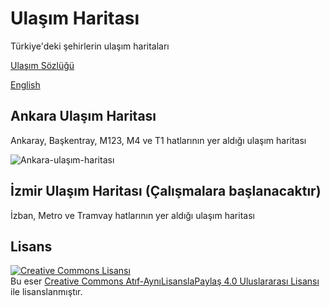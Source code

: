 # Ulaşım Haritası

Türkiye'deki şehirlerin ulaşım haritaları

[Ulaşım Sözlüğü](https://github.com/farukbrgl/transit-map/blob/master/transit_dictionary.md)

[English](https://github.com/farukbrgl/transit-map/blob/master/README_en.md)

## Ankara Ulaşım Haritası

Ankaray, Başkentray, M123, M4 ve T1 hatlarının yer aldığı ulaşım haritası

![Ankara-ulaşım-haritası](https://github.com/farukbrgl/transit-map/raw/master/ankara/%C5%9Eematik.png)

## İzmir Ulaşım Haritası (Çalışmalara başlanacaktır)

İzban, Metro ve Tramvay hatlarının yer aldığı ulaşım haritası

<!-- ![Ankara-ulaşım-haritası](https://github.com/farukbrgl/transit-map/raw/master/ankara/%C5%9Eematik.png) -->

## Lisans

<a rel="license" href="http://creativecommons.org/licenses/by-sa/4.0/"><img alt="Creative Commons Lisansı" style="border-width:0" src="https://i.creativecommons.org/l/by-sa/4.0/80x15.png" /></a><br />Bu eser <a rel="license" href="http://creativecommons.org/licenses/by-sa/4.0/"> Creative Commons Atıf-AynıLisanslaPaylaş 4.0 Uluslararası Lisansı</a> ile lisanslanmıştır.
